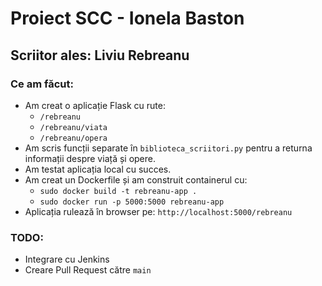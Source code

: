 # Proiect SCC - Ionela Baston

## Scriitor ales: **Liviu Rebreanu**

### Ce am făcut:

- Am creat o aplicație Flask cu rute:
  - `/rebreanu`
  - `/rebreanu/viata`
  - `/rebreanu/opera`
- Am scris funcții separate în `biblioteca_scriitori.py` pentru a returna informații despre viață și opere.
- Am testat aplicația local cu succes.
- Am creat un Dockerfile și am construit containerul cu:
  - `sudo docker build -t rebreanu-app .`
  - `sudo docker run -p 5000:5000 rebreanu-app`
- Aplicația rulează în browser pe: `http://localhost:5000/rebreanu`

### TODO:

- Integrare cu Jenkins
- Creare Pull Request către `main`
